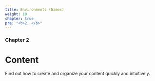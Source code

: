 ```yaml
---
title: Environments (Games)
weight: 10
chapter: true
pre: "<b>2. </b>"
---
```


### Chapter 2

# Content

Find out how to create and organize your content quickly and intuitively.
